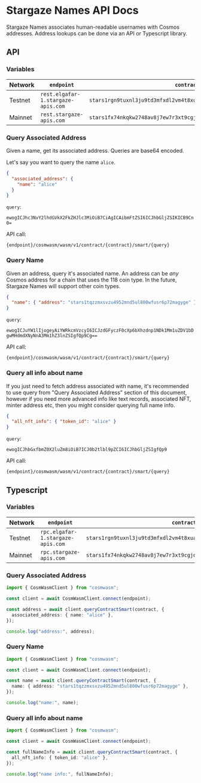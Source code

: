 # Stargaze Names API Docs

Stargaze Names associates human-readable usernames with Cosmos addresses. Address lookups can be done via an API or Typescript library.

## API

### Variables

| Network | `endpoint`                         | `contract`                                                         |
| ------- | ---------------------------------- | ------------------------------------------------------------------ |
| Testnet | `rest.elgafar-1.stargaze-apis.com` | `stars1rgn9tuxnl3ju9td3mfxdl2vm4t8xuaztcdakgtyx23c4ffm97cus25fvjs` |
| Mainnet | `rest.stargaze-apis.com`           | `stars1fx74nkqkw2748av8j7ew7r3xt9cgjqduwn8m0ur5lhe49uhlsasszc5fhr` |

### Query Associated Address

Given a name, get its associated address. Queries are base64 encoded.

Let's say you want to query the name `alice`.

```json
{
  "associated_address": {
    "name": "alice"
  }
}
```

`query`:

`ewogICJhc3NvY2lhdGVkX2FkZHJlc3MiOiB7CiAgICAibmFtZSI6ICJhbGljZSIKICB9Cn0=`

API call:

```
{endpoint}/cosmwasm/wasm/v1/contract/{contract}/smart/{query}
```

### Query Name

Given an address, query it's associated name. An address can be _any_ Cosmos address for a chain that uses the 118 coin type. In the future, Stargaze Names will support other coin types.

```json
{
  "name": { "address": "stars1tqzzmxsvzu4952mnd5ul800wfusr6p72magyge" }
}
```

`query`:

`ewogICJuYW1lIjogeyAiYWRkcmVzcyI6ICJzdGFyczF0cXp6bXhzdnp1NDk1Mm1uZDV1bDgwMHdmdXNyNnA3Mm1hZ3lnZSIgfQp9Cg==`

API call:

```
{endpoint}/cosmwasm/wasm/v1/contract/{contract}/smart/{query}
```

### Query all info about name 

If you just need to fetch address associated with name, it's recommended to use query from "Query Associated Address" section of this document, however if you need more advanced info like text records, associated NFT, minter address etc, then you might consider querying full name info.


```json
{
  "all_nft_info": { "token_id": "alice" }
}
```

`query`:

`ewogICJhbGxfbmZ0X2luZm8iOiB7ICJ0b2tlbl9pZCI6ICJhbGljZSIgfQp9`

API call:

```
{endpoint}/cosmwasm/wasm/v1/contract/{contract}/smart/{query}
```

## Typescript

### Variables

| Network | `endpoint`                        | `contract`                                                         |
| ------- | --------------------------------- | ------------------------------------------------------------------ |
| Testnet | `rpc.elgafar-1.stargaze-apis.com` | `stars1rgn9tuxnl3ju9td3mfxdl2vm4t8xuaztcdakgtyx23c4ffm97cus25fvjs` |
| Mainnet | `rpc.stargaze-apis.com`           | `stars1fx74nkqkw2748av8j7ew7r3xt9cgjqduwn8m0ur5lhe49uhlsasszc5fhr` |

### Query Associated Address

```ts
import { CosmWasmClient } from "cosmwasm";

const client = await CosmWasmClient.connect(endpoint);

const address = await client.queryContractSmart(contract, {
  associated_address: { name: "alice" },
});

console.log("address:", address);
```

### Query Name

```ts
import { CosmWasmClient } from "cosmwasm";

const client = await CosmWasmClient.connect(endpoint);

const name = await client.queryContractSmart(contract, {
  name: { address: "stars1tqzzmxsvzu4952mnd5ul800wfusr6p72magyge" },
});

console.log("name:", name);
```

### Query all info about name 


```ts
import { CosmWasmClient } from "cosmwasm";

const client = await CosmWasmClient.connect(endpoint);

const fullNameInfo = await client.queryContractSmart(contract, {
  all_nft_info: { token_id: "alice" },
});

console.log("name info:", fullNameInfo);
```
